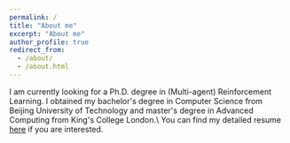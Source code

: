 ```yaml
---
permalink: /
title: "About me"
excerpt: "About me"
author_profile: true
redirect_from: 
  - /about/
  - /about.html
---
```


I am currently looking for a Ph.D. degree in (Multi-agent) Reinforcement Learning. I obtained my bachelor's degree in Computer Science from Beijing University of Technology and master's degree in Advanced Computing from King's College London.\\
You can find my detailed resume [here](/files/Yuchen_Sun_Resume.pdf) if you are interested.
